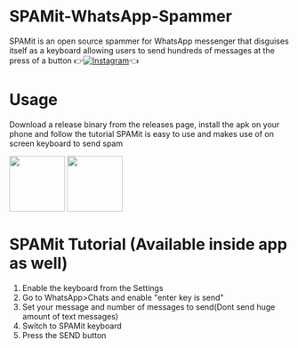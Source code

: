# SPAMit-WhatsApp-Spammer
SPAMit is an open source spammer for WhatsApp messenger that disguises itself as a keyboard allowing users to send hundreds of messages at the press of a button
👉[![Instagram](https://img.shields.io/badge/INSTAGRAM-FOLLOW-red?style=for-the-badge&logo=instagram)](https://www.instagram.com/shubham_g0sain)👈

# Usage
Download a release binary from the releases page, install the apk on your phone and follow the tutorial
SPAMit is easy to use and makes use of on screen keyboard to send spam

<img src="https://i.imgur.com/Cxztfni.png" width="100">
<img src="https://i.imgur.com/j43qJPy.png" width="100">

# SPAMit Tutorial (Available inside app as well)
1. Enable the keyboard from the Settings
2. Go to WhatsApp>Chats and enable "enter key is send"
3. Set your message and number of messages to send(Dont send huge amount of text messages)
4. Switch to SPAMit keyboard
5. Press the SEND button
